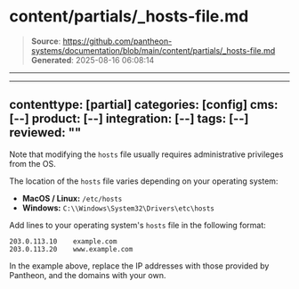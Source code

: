 # content/partials/_hosts-file.md

> **Source**: https://github.com/pantheon-systems/documentation/blob/main/content/partials/_hosts-file.md
> **Generated**: 2025-08-16 06:08:14

---

---
contenttype: [partial]
categories: [config]
cms: [--]
product: [--]
integration: [--]
tags: [--]
reviewed: ""
---

Note that modifying the `hosts` file usually requires administrative privileges from the OS.

The location of the `hosts` file varies depending on your operating system:

 - **MacOS / Linux:** `/etc/hosts`
 - **Windows:** `C:\\Windows\System32\Drivers\etc\hosts`

Add lines to your operating system's `hosts` file in the following format:

```none:title=hosts
203.0.113.10    example.com
203.0.113.20    www.example.com
```

In the example above, replace the IP addresses with those provided by Pantheon, and the domains with your own.
